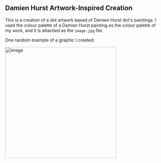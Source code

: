 ## Damien Hurst Artwork-Inspired Creation

This is a creation of a dot artwork based of Damien Hurst dot's paintings. I used the colour palette of a Damien Hurst painting as the colour palette of my work,
and it is attached as the `image.jpg` file.

One random example of a graphic I created: 

<img width="361" alt="image" src="https://user-images.githubusercontent.com/75088108/153993924-f1c637e8-fe52-4f10-b204-ede4cb46e3cf.png">
